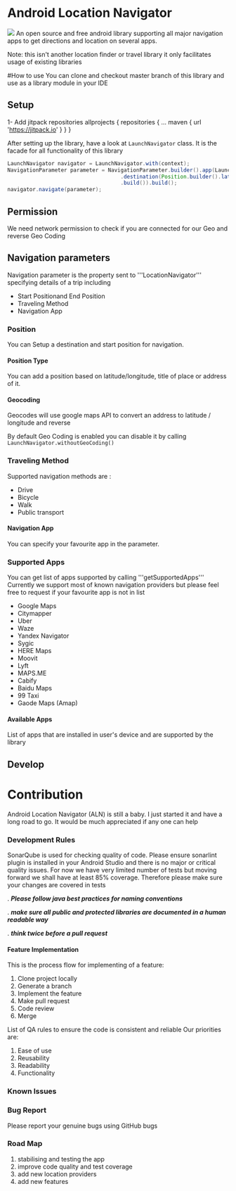 # Android Location Navigator
[![](https://jitpack.io/v/pkitools/Android-Location-Navigator.svg)](https://jitpack.io/#pkitools/Android-Location-Navigator)
An open source and free android library supporting all major navigation apps to get directions and location on several apps.

Note: this isn't another location finder or travel library it only facilitates usage of existing libraries



#How to use
You can clone and checkout master branch of this library and use as a library module in your IDE


## Setup

1- Add jitpack repositories
allprojects {
		repositories {
			...
			maven { url 'https://jitpack.io' }
		}
	}
	
After setting up the library, have a look at ```LaunchNavigator``` class. It is the facade for all functionality of this library

```java
LaunchNavigator navigator = LaunchNavigator.with(context);
NavigationParameter parameter = NavigationParameter.builder().app(LaunchNavigator.WAZE)
                                    .destination(Position.builder().latitude(Double.toString(locationBox.getLatitude())).longitude(Double.toString(locationBox.getLongitude()))
                                    .build()).build(); 
navigator.navigate(parameter);
```

## Permission
We need network permission to check if you are connected for our Geo and reverse Geo Coding
    <uses-permission android:name="android.permission.ACCESS_NETWORK_STATE" />


## Navigation parameters
Navigation parameter is the property sent to '''LocationNavigator''' specifying details of a trip including
- Start Positionand End Position
- Traveling Method
- Navigation App

### Position
You can Setup a destination and start position for navigation.


#### Position Type
You can add a position based on latitude/longitude, title of place or address of it.

#### Geocoding

Geocodes will use google maps API to convert an address to latitude / longitude and reverse

By default Geo Coding is enabled you can disable it by calling
```LaunchNavigator.withoutGeoCoding()```


### Traveling Method
Supported navigation methods are : 
- Drive 
- Bicycle
- Walk
- Public transport 

#### Navigation App 
You can specify your favourite app in the parameter.

### Supported Apps
You can get list of apps supported by calling 
'''getSupportedApps'''
Currently we support most of known navigation providers but please feel free to request if your favourite app is not in list
- Google Maps
- Citymapper
- Uber
- Waze
- Yandex Navigator
- Sygic
- HERE Maps
- Moovit
- Lyft
- MAPS.ME
- Cabify
- Baidu Maps
- 99 Taxi
- Gaode Maps (Amap)


#### Available Apps
List of apps that are installed in user's device and are supported by the library




## Develop


# Contribution
Android Location Navigator (ALN) is still a baby. I just started it and have a long road to go.
It would be much appreciated if any one can help 


### Development Rules

SonarQube is used for checking quality of code.
Please ensure sonarlint plugin is installed in your Android Studio and there is no major or critical quality issues.
For now we have very limited number of tests but moving forward we shall have at least 85% coverage.
Therefore please make sure your changes are covered in tests

. ***Please follow java best practices for naming conventions***

. ***make sure all public and protected libraries are documented in a human readable way***

. ***think twice before a pull request***
 

#### Feature Implementation
This is the process flow for implementing of a feature:
1. Clone project locally
2. Generate a branch
3. Implement the feature
4. Make pull request
5. Code review
6. Merge


List of QA rules to ensure the code is consistent and reliable
Our priorities are:
1. Ease of use
2. Reusability 
3. Readability
4. Functionality

### Known Issues


### Bug Report
Please report your genuine bugs using GitHub bugs


### Road Map

1. stabilising and testing the app
2. improve code quality and test coverage
3. add new location providers
4. add new features
